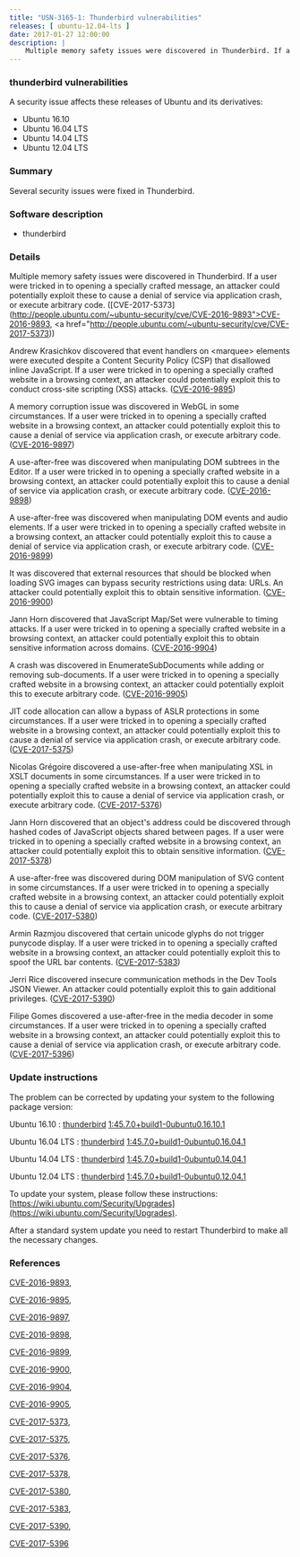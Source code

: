 ```yaml
---
title: "USN-3165-1: Thunderbird vulnerabilities"
releases: [ ubuntu-12.04-lts ]
date: 2017-01-27 12:00:00
description: |
    Multiple memory safety issues were discovered in Thunderbird. If a user were tricked in to opening a specially crafted message, an attacker could potentially exploit these to cause a denial of service via application crash, or execute arbitrary code. ([CVE-2017-5373](http://people.ubuntu.com/~ubuntu-security/cve/CVE-2016-9893">CVE-2016-9893</a>, <a href="http://people.ubuntu.com/~ubuntu-security/cve/CVE-2017-5373))
--- 
```

 
### thunderbird vulnerabilities

A security issue affects these releases of Ubuntu and its derivatives:

* Ubuntu 16.10
* Ubuntu 16.04 LTS
* Ubuntu 14.04 LTS
* Ubuntu 12.04 LTS

### Summary

Several security issues were fixed in Thunderbird. 

### Software description

* thunderbird 

### Details

Multiple memory safety issues were discovered in Thunderbird. If a user were tricked in to opening a specially crafted message, an attacker could potentially exploit these to cause a denial of service via application crash, or execute arbitrary code. ([CVE-2017-5373](http://people.ubuntu.com/~ubuntu-security/cve/CVE-2016-9893">CVE-2016-9893</a>, <a href="http://people.ubuntu.com/~ubuntu-security/cve/CVE-2017-5373))

Andrew Krasichkov discovered that event handlers on &lt;marquee&gt; elements were executed despite a Content Security Policy (CSP) that disallowed inline JavaScript. If a user were tricked in to opening a specially crafted website in a browsing context, an attacker could potentially exploit this to conduct cross-site scripting (XSS) attacks. ([CVE-2016-9895](http://people.ubuntu.com/~ubuntu-security/cve/CVE-2016-9895))

A memory corruption issue was discovered in WebGL in some circumstances. If a user were tricked in to opening a specially crafted website in a browsing context, an attacker could potentially exploit this to cause a denial of service via application crash, or execute arbitrary code. ([CVE-2016-9897](http://people.ubuntu.com/~ubuntu-security/cve/CVE-2016-9897))

A use-after-free was discovered when manipulating DOM subtrees in the Editor. If a user were tricked in to opening a specially crafted website in a browsing context, an attacker could potentially exploit this to cause a denial of service via application crash, or execute arbitrary code. ([CVE-2016-9898](http://people.ubuntu.com/~ubuntu-security/cve/CVE-2016-9898))

A use-after-free was discovered when manipulating DOM events and audio elements. If a user were tricked in to opening a specially crafted website in a browsing context, an attacker could potentially exploit this to cause a denial of service via application crash, or execute arbitrary code. ([CVE-2016-9899](http://people.ubuntu.com/~ubuntu-security/cve/CVE-2016-9899))

It was discovered that external resources that should be blocked when loading SVG images can bypass security restrictions using data: URLs. An attacker could potentially exploit this to obtain sensitive information. ([CVE-2016-9900](http://people.ubuntu.com/~ubuntu-security/cve/CVE-2016-9900))

Jann Horn discovered that JavaScript Map/Set were vulnerable to timing attacks. If a user were tricked in to opening a specially crafted website in a browsing context, an attacker could potentially exploit this to obtain sensitive information across domains. ([CVE-2016-9904](http://people.ubuntu.com/~ubuntu-security/cve/CVE-2016-9904))

A crash was discovered in EnumerateSubDocuments while adding or removing sub-documents. If a user were tricked in to opening a specially crafted website in a browsing context, an attacker could potentially exploit this to execute arbitrary code. ([CVE-2016-9905](http://people.ubuntu.com/~ubuntu-security/cve/CVE-2016-9905))

JIT code allocation can allow a bypass of ASLR protections in some circumstances. If a user were tricked in to opening a specially crafted website in a browsing context, an attacker could potentially exploit this to cause a denial of service via application crash, or execute arbitrary code. ([CVE-2017-5375](http://people.ubuntu.com/~ubuntu-security/cve/CVE-2017-5375))

Nicolas Grégoire discovered a use-after-free when manipulating XSL in XSLT documents in some circumstances. If a user were tricked in to opening a specially crafted website in a browsing context, an attacker could potentially exploit this to cause a denial of service via application crash, or execute arbitrary code. ([CVE-2017-5376](http://people.ubuntu.com/~ubuntu-security/cve/CVE-2017-5376))

Jann Horn discovered that an object&#39;s address could be discovered through hashed codes of JavaScript objects shared between pages. If a user were tricked in to opening a specially crafted website in a browsing context, an attacker could potentially exploit this to obtain sensitive information. ([CVE-2017-5378](http://people.ubuntu.com/~ubuntu-security/cve/CVE-2017-5378))

A use-after-free was discovered during DOM manipulation of SVG content in some circumstances. If a user were tricked in to opening a specially crafted website in a browsing context, an attacker could potentially exploit this to cause a denial of service via application crash, or execute arbitrary code. ([CVE-2017-5380](http://people.ubuntu.com/~ubuntu-security/cve/CVE-2017-5380))

Armin Razmjou discovered that certain unicode glyphs do not trigger punycode display. If a user were tricked in to opening a specially crafted website in a browsing context, an attacker could potentially exploit this to spoof the URL bar contents. ([CVE-2017-5383](http://people.ubuntu.com/~ubuntu-security/cve/CVE-2017-5383))

Jerri Rice discovered insecure communication methods in the Dev Tools JSON Viewer. An attacker could potentially exploit this to gain additional privileges. ([CVE-2017-5390](http://people.ubuntu.com/~ubuntu-security/cve/CVE-2017-5390))

Filipe Gomes discovered a use-after-free in the media decoder in some circumstances. If a user were tricked in to opening a specially crafted website in a browsing context, an attacker could potentially exploit this to cause a denial of service via application crash, or execute arbitrary code. ([CVE-2017-5396](http://people.ubuntu.com/~ubuntu-security/cve/CVE-2017-5396)) 

### Update instructions

The problem can be corrected by updating your system to the following package version:

Ubuntu 16.10
 : [thunderbird](https://launchpad.net/ubuntu/+source/thunderbird) <span> [1:45.7.0+build1-0ubuntu0.16.10.1](https://launchpad.net/ubuntu/+source/thunderbird/1:45.7.0+build1-0ubuntu0.16.10.1) </span> 

Ubuntu 16.04 LTS
 : [thunderbird](https://launchpad.net/ubuntu/+source/thunderbird) <span> [1:45.7.0+build1-0ubuntu0.16.04.1](https://launchpad.net/ubuntu/+source/thunderbird/1:45.7.0+build1-0ubuntu0.16.04.1) </span> 

Ubuntu 14.04 LTS
 : [thunderbird](https://launchpad.net/ubuntu/+source/thunderbird) <span> [1:45.7.0+build1-0ubuntu0.14.04.1](https://launchpad.net/ubuntu/+source/thunderbird/1:45.7.0+build1-0ubuntu0.14.04.1) </span> 

Ubuntu 12.04 LTS
 : [thunderbird](https://launchpad.net/ubuntu/+source/thunderbird) <span> [1:45.7.0+build1-0ubuntu0.12.04.1](https://launchpad.net/ubuntu/+source/thunderbird/1:45.7.0+build1-0ubuntu0.12.04.1) </span> 

To update your system, please follow these instructions: [https://wiki.ubuntu.com/Security/Upgrades](https://wiki.ubuntu.com/Security/Upgrades).

After a standard system update you need to restart Thunderbird to make all the necessary changes. 

### References

 [CVE-2016-9893](http://people.ubuntu.com/~ubuntu-security/cve/CVE-2016-9893), 

 [CVE-2016-9895](http://people.ubuntu.com/~ubuntu-security/cve/CVE-2016-9895), 

 [CVE-2016-9897](http://people.ubuntu.com/~ubuntu-security/cve/CVE-2016-9897), 

 [CVE-2016-9898](http://people.ubuntu.com/~ubuntu-security/cve/CVE-2016-9898), 

 [CVE-2016-9899](http://people.ubuntu.com/~ubuntu-security/cve/CVE-2016-9899), 

 [CVE-2016-9900](http://people.ubuntu.com/~ubuntu-security/cve/CVE-2016-9900), 

 [CVE-2016-9904](http://people.ubuntu.com/~ubuntu-security/cve/CVE-2016-9904), 

 [CVE-2016-9905](http://people.ubuntu.com/~ubuntu-security/cve/CVE-2016-9905), 

 [CVE-2017-5373](http://people.ubuntu.com/~ubuntu-security/cve/CVE-2017-5373), 

 [CVE-2017-5375](http://people.ubuntu.com/~ubuntu-security/cve/CVE-2017-5375), 

 [CVE-2017-5376](http://people.ubuntu.com/~ubuntu-security/cve/CVE-2017-5376), 

 [CVE-2017-5378](http://people.ubuntu.com/~ubuntu-security/cve/CVE-2017-5378), 

 [CVE-2017-5380](http://people.ubuntu.com/~ubuntu-security/cve/CVE-2017-5380), 

 [CVE-2017-5383](http://people.ubuntu.com/~ubuntu-security/cve/CVE-2017-5383), 

 [CVE-2017-5390](http://people.ubuntu.com/~ubuntu-security/cve/CVE-2017-5390), 

 [CVE-2017-5396](http://people.ubuntu.com/~ubuntu-security/cve/CVE-2017-5396)
 
